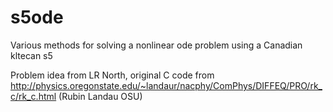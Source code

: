 
# s5ode
Various methods for solving a nonlinear ode problem using a Canadian kltecan s5

Problem idea from LR North, original C code from http://physics.oregonstate.edu/~landaur/nacphy/ComPhys/DIFFEQ/PRO/rk_c/rk_c.html
(Rubin Landau OSU)
